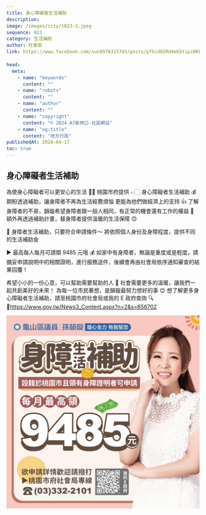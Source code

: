 ```yaml
---
title: 身心障礙者生活補助
description:
image: /images/city/t023-1.jpeg
sequence: 023
category: 生活補助
author: 社會部
link: https://www.facebook.com/sun0976315743/posts/pfbid02RU4eEbtipiWKEMtnNdzkmpbMPX5ZbFFrGhxAJFsBB636pdNWrKrBgYBe6QBEj2Yl

head:
  meta:
    - name: "keywords"
      content: ""
    - name: "robots"
      content: ""
    - name: "author"
      content: ""
    - name: "copyright"
      content: "© 2024 A7新林口-社區網站"
    - name: "og:title"
      content: "地方行政"
publishedAt: 2024-04-17
toc: true
---
```


## 身心障礙者生活補助

為使身心障礙者可以更安心的生活 🧑‍🦼
桃園市府提供 👉🏻 身心障礙者生活補助 💰
期盼透過補助，讓身障者不再為生活經費煩惱
更能為他們做經濟上的支持 👍
了解身障者的不易，韻璇希望身障者跟一般人相同，有正常的機會還有工作的權益 💪
額外再透過補助計畫，替身障者提供溫暖的生活保障 😊

📍 身障者生活補助，只要符合申請條件～
將依照個人身份及身障程度，提供不同的生活補助金

▶️ 最高每人每月可請領 9485 元哦 💰
如家中有身障者，無論是重度或是輕度，請備妥申請說明中的相關證明，進行服務送件，後續會再由社會局依序通知審查的結果回覆！

希望小小的一份心意，可以幫助需要幫助的人 🩷
社會需要更多的溫暖，讓我們一起共創美好的未來！
為每一位市民著想，是韻璇最努力想好的事 😊
想了解更多身心障礙者生活補助，請至桃園市府社會局或我的 E 政府查詢 🔍
🔗https://www.gov.tw/News3_Content.aspx?n=2&s=656702

![t023-1.jpeg](/images/city/t023-1.jpeg)

